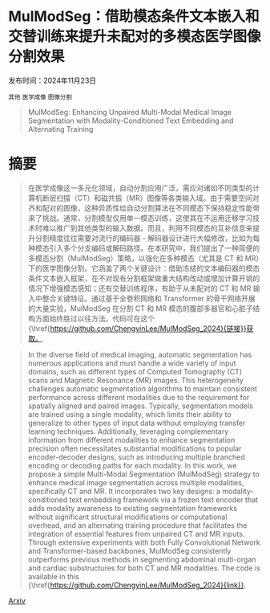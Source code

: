 # MulModSeg：借助模态条件文本嵌入和交替训练来提升未配对的多模态医学图像分割效果

发布时间：2024年11月23日

`其他` `医学成像` `图像分割`

> MulModSeg: Enhancing Unpaired Multi-Modal Medical Image Segmentation with Modality-Conditioned Text Embedding and Alternating Training

# 摘要

> 在医学成像这一多元化领域，自动分割应用广泛，需应对诸如不同类型的计算机断层扫描（CT）和磁共振（MR）图像等各类输入域。由于需要空间对齐和配对的图像，这种异质性给自动分割算法在不同模态下保持稳定性能带来了挑战。通常，分割模型仅用单一模态训练，这使其在不运用迁移学习技术时难以推广到其他类型的输入数据。而且，利用不同模态的互补信息来提升分割精度往往需要对流行的编码器 - 解码器设计进行大幅修改，比如为每种模态引入多个分支编码或解码路径。在本研究中，我们提出了一种简便的多模态分割（MulModSeg）策略，以强化在多种模态（尤其是 CT 和 MR）下的医学图像分割。它涵盖了两个关键设计：借助冻结的文本编码器的模态条件文本嵌入框架，在不对现有分割框架做重大结构改动或增加计算开销的情况下增强模态感知；还有交替训练程序，有助于从未配对的 CT 和 MR 输入中整合关键特征。通过基于全卷积网络和 Transformer 的骨干网络开展的大量实验，MulModSeg 在分割 CT 和 MR 模态的腹部多器官和心脏子结构方面始终胜过以往方法。代码可在这个{\href{https://github.com/ChengyinLee/MulModSeg_2024}{链接}}获取。

> In the diverse field of medical imaging, automatic segmentation has numerous applications and must handle a wide variety of input domains, such as different types of Computed Tomography (CT) scans and Magnetic Resonance (MR) images. This heterogeneity challenges automatic segmentation algorithms to maintain consistent performance across different modalities due to the requirement for spatially aligned and paired images. Typically, segmentation models are trained using a single modality, which limits their ability to generalize to other types of input data without employing transfer learning techniques. Additionally, leveraging complementary information from different modalities to enhance segmentation precision often necessitates substantial modifications to popular encoder-decoder designs, such as introducing multiple branched encoding or decoding paths for each modality. In this work, we propose a simple Multi-Modal Segmentation (MulModSeg) strategy to enhance medical image segmentation across multiple modalities, specifically CT and MR. It incorporates two key designs: a modality-conditioned text embedding framework via a frozen text encoder that adds modality awareness to existing segmentation frameworks without significant structural modifications or computational overhead, and an alternating training procedure that facilitates the integration of essential features from unpaired CT and MR inputs. Through extensive experiments with both Fully Convolutional Network and Transformer-based backbones, MulModSeg consistently outperforms previous methods in segmenting abdominal multi-organ and cardiac substructures for both CT and MR modalities. The code is available in this {\href{https://github.com/ChengyinLee/MulModSeg_2024}{link}}.

[Arxiv](https://arxiv.org/abs/2411.15576)